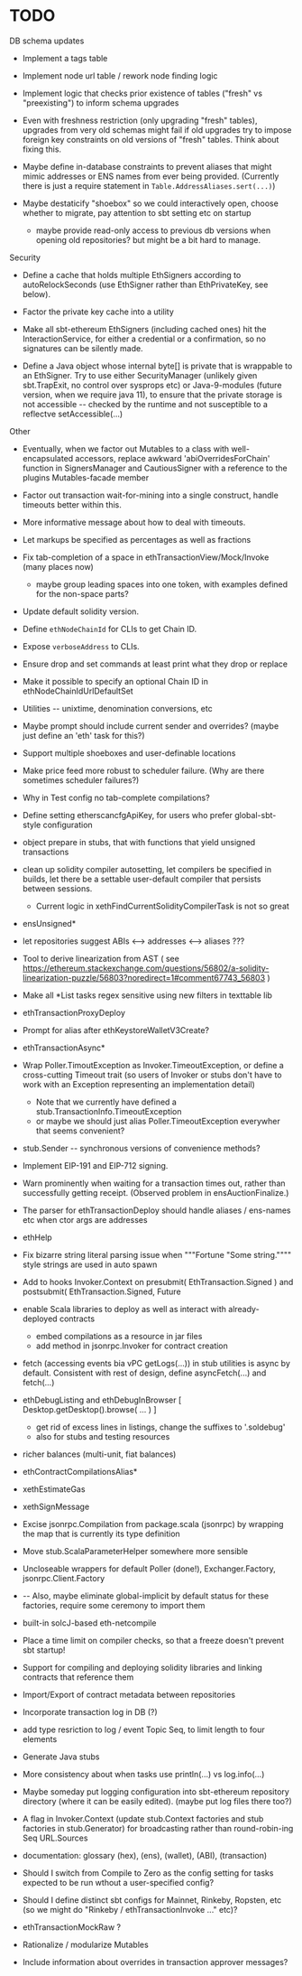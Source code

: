 # TODO

DB schema updates

* Implement a tags table

* Implement node url table / rework node finding logic

* Implement logic that checks prior existence of tables ("fresh" vs "preexisting") to inform schema upgrades

* Even with freshness restriction (only upgrading "fresh" tables), upgrades from very old schemas might fail if old upgrades try to
  impose foreign key constraints on old versions of "fresh" tables. Think about fixing this.

* Maybe define in-database constraints to prevent aliases that might mimic addresses or ENS names from ever being provided.
  (Currently there is just a require statement in `Table.AddressAliases.sert(...)`)

* Maybe destaticify "shoebox" so we could interactively open, choose whether to migrate, pay attention to sbt setting etc on startup
  - maybe provide read-only access to previous db versions when opening old repositories? but might be a bit hard to manage.

Security

* Define a cache that holds multiple EthSigners according to autoRelockSeconds (use EthSigner rather than EthPrivateKey, see below).

* Factor the private key cache into a utility

* Make all sbt-ethereum EthSigners (including cached ones) hit the InteractionService, for either a credential or a confirmation, so
  no signatures can be silently made.

* Define a Java object whose internal byte[] is private that is wrappable to an EthSigner. Try to use either SecurityManager (unlikely
  given sbt.TrapExit, no control over sysprops etc) or Java-9-modules (future version, when we require java 11), to ensure that the private
  storage is not accessible -- checked by the runtime and not susceptible to a reflectve setAccessible(...)

Other

* Eventually, when we factor out Mutables to a class with well-encapsulated accessors,
  replace awkward 'abiOverridesForChain' function in SignersManager and CautiousSigner
  with a reference to the plugins Mutables-facade member

* Factor out transaction wait-for-mining into a single construct, handle timeouts better within this.

* More informative message about how to deal with timeouts.

* Let markups be specified as percentages as well as fractions

* Fix tab-completion of a space in ethTransactionView/Mock/Invoke (many places now)
  - maybe group leading spaces into one token, with examples defined for the non-space parts?

* Update default solidity version.

* Define `ethNodeChainId` for CLIs to get Chain ID.

* Expose `verboseAddress` to CLIs.

* Ensure drop and set commands at least print what they drop or replace

* Make it possible to specify an optional Chain ID in ethNodeChainIdUrlDefaultSet

* Utilities -- unixtime, denomination conversions, etc

* Maybe prompt should include current sender and overrides? (maybe just define an 'eth' task for this?)

* Support multiple shoeboxes and user-definable locations

* Make price feed more robust to scheduler failure. (Why are there sometimes scheduler failures?)

* Why in Test config no tab-complete compilations?

* Define setting etherscancfgApiKey, for users who prefer global-sbt-style configuration

* object prepare in stubs, that with functions that yield unsigned transactions

* clean up solidity compiler autosetting, let compilers be specified in builds, let there be a settable user-default compiler that persists between sessions.
  - Current logic in xethFindCurrentSolidityCompilerTask is not so great

* ensUnsigned*

* let repositories suggest ABIs <--> addresses <--> aliases ???

* Tool to derive linearization from AST
  ( see https://ethereum.stackexchange.com/questions/56802/a-solidity-linearization-puzzle/56803?noredirect=1#comment67743_56803 )

* Make all *List tasks regex sensitive using new filters in texttable lib

* ethTransactionProxyDeploy

* Prompt for alias after ethKeystoreWalletV3Create?

* ethTransactionAsync*

* Wrap Poller.TimoutException as Invoker.TimeoutException, or define a cross-cutting Timeout trait (so users of Invoker or stubs don't have to work with an Exception representing an implementation detail)
  - Note that we currently have defined a stub.TransactionInfo.TimeoutException
  - or maybe we should just alias Poller.TimeoutException everywher that seems convenient?

* stub.Sender -- synchronous versions of convenience methods?

* Implement EIP-191 and EIP-712 signing.

* Warn prominently when waiting for a transaction times out, rather than successfully getting receipt. (Observed problem in ensAuctionFinalize.)

* The parser for ethTransactionDeploy should handle aliases / ens-names etc when ctor args are addresses

* ethHelp

* Fix bizarre string literal parsing issue when """Fortune "Some string."""" style strings are used in auto spawn

* Add to hooks Invoker.Context on presubmit( EthTransaction.Signed ) and postsubmit( EthTransaction.Signed, Future

* enable Scala libraries to deploy as well as interact with already-deployed contracts
  * embed compilations as a resource in jar files
  * add method in jsonrpc.Invoker for contract creation

* fetch (accessing events bia vPC getLogs(...)) in stub utilities is async by default. Consistent with rest of design, define asyncFetch(...) and fetch(...)


* ethDebugListing and ethDebugInBrowser [ Desktop.getDesktop().browse( ... ) ]
  * get rid of excess lines in listings, change the suffixes to '.soldebug'
  * also for stubs and testing resources
* richer balances (multi-unit, fiat balances)
* ethContractCompilationsAlias*
* xethEstimateGas
* xethSignMessage
* Excise jsonrpc.Compilation from package.scala (jsonrpc) by wrapping the map that is currently its type definition



* Move stub.ScalaParameterHelper somewhere more sensible
* Uncloseable wrappers for default Poller (done!), Exchanger.Factory, jsonrpc.Client.Factory
*   -- Also, maybe eliminate global-implicit by default status for these factories, require some ceremony to import them

* built-in solcJ-based eth-netcompile
* Place a time limit on compiler checks, so that a freeze doesn't prevent sbt startup!
* Support for compiling and deploying solidity libraries and linking contracts that reference them
* Import/Export of contract metadata between repositories
* Incorporate transaction log in DB (?)
* add type resriction to log / event Topic Seq, to limit length to four elements

* Generate Java stubs

* More consistency about when tasks use println(...) vs log.info(...)

* Maybe someday put logging configuration into sbt-ethereum repository directory (where it can be easily edited). (maybe put log files there too?)

* A flag in Invoker.Context (update stub.Context factories and stub factories in stub.Generator) for broadcasting rather than round-robin-ing Seq URL.Sources

* documentation: glossary (hex), (ens), (wallet), (ABI), (transaction)

* Should I switch from Compile to Zero as the config setting for tasks expected to be run wthout a user-specified config?

* Should I define distinct sbt configs for Mainnet, Rinkeby, Ropsten, etc (so we might do "Rinkeby / ethTransactionInvoke ..." etc)?

* ethTransactionMockRaw ?

* Rationalize / modularize Mutables

* Include information about overrides in transaction approver messages?





